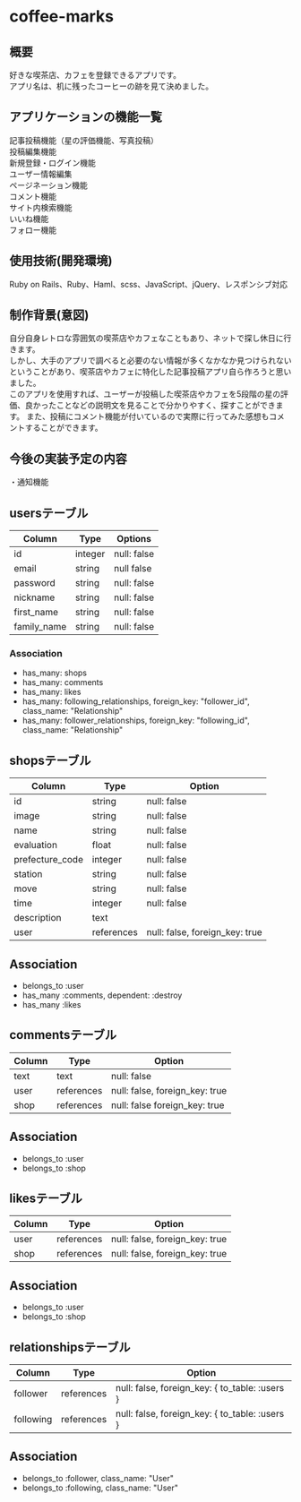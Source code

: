 # coffee-marks
## 概要
好きな喫茶店、カフェを登録できるアプリです。  
アプリ名は、机に残ったコーヒーの跡を見て決めました。

## アプリケーションの機能一覧
記事投稿機能（星の評価機能、写真投稿）  
投稿編集機能  
新規登録・ログイン機能  
ユーザー情報編集  
ページネーション機能  
コメント機能  
サイト内検索機能  
いいね機能  
フォロー機能  

## 使用技術(開発環境)
Ruby on Rails、Ruby、Haml、scss、JavaScript、jQuery、レスポンシブ対応

## 制作背景(意図)
自分自身レトロな雰囲気の喫茶店やカフェなこともあり、ネットで探し休日に行きます。  
しかし、大手のアプリで調べると必要のない情報が多くなかなか見つけられないということがあり、喫茶店やカフェに特化した記事投稿アプリ自ら作ろうと思いました。  
このアプリを使用すれば、ユーザーが投稿した喫茶店やカフェを5段階の星の評価、良かったことなどの説明文を見ることで分かりやすく、探すことができます。
また、投稿にコメント機能が付いているので実際に行ってみた感想もコメントすることができます。

## 今後の実装予定の内容  
・通知機能  


## usersテーブル
|Column|Type|Options|
|------|----|-------|
|id|integer|null: false|
|email|string|null false|
|password|string|null: false|
|nickname|string|null: false|
|first_name|string|null: false|
|family_name|string|null: false|

### Association
- has_many: shops
- has_many: comments
- has_many: likes
- has_many: following_relationships, foreign_key: "follower_id", class_name: "Relationship"
- has_many: follower_relationships, foreign_key: "following_id", class_name: "Relationship"

## shopsテーブル
|Column|Type|Option|
|------|----|------|
|id|string|null: false|
|image|string|null: false|
|name|string|null: false|
|evaluation|float|null: false|
|prefecture_code|integer|null: false|
|station|string|null: false|
|move|string|null: false|
|time|integer|null: false|
|description|text|
|user|references|null: false, foreign_key: true|

## Association
- belongs_to :user
- has_many :comments, dependent: :destroy
- has_many :likes

## commentsテーブル
|Column|Type|Option|
|------|----|------|
|text|text|null: false|
|user|references|null: false, foreign_key: true|
|shop|references|null: false foreign_key: true|

## Association
- belongs_to :user
- belongs_to :shop

## likesテーブル
|Column|Type|Option|
|------|----|------|
|user|references|null: false, foreign_key: true|
|shop|references|null: false, foreign_key: true|

## Association
- belongs_to :user
- belongs_to :shop

## relationshipsテーブル
|Column|Type|Option|
|------|----|------|
|follower|references|null: false, foreign_key: { to_table: :users }|
|following|references|null: false, foreign_key: { to_table: :users }|

## Association
- belongs_to :follower, class_name: "User"
- belongs_to :following, class_name: "User"
